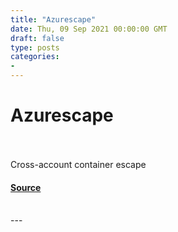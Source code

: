 ```yaml
---
title: "Azurescape"
date: Thu, 09 Sep 2021 00:00:00 GMT
draft: false
type: posts
categories: 
- 
---
```

# Azurescape

<br/>

<br/>
Cross-account container escape

#### [Source](https://www.cloudvulndb.org/azurescape)

<br/>
---
